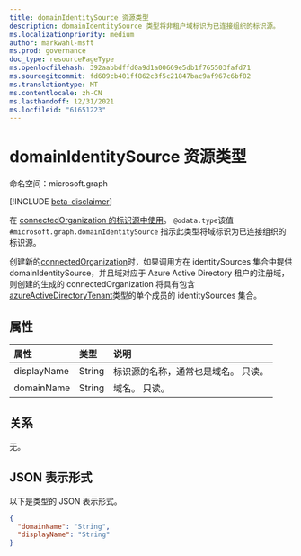 ```yaml
---
title: domainIdentitySource 资源类型
description: domainIdentitySource 类型将非租户域标识为已连接组织的标识源。
ms.localizationpriority: medium
author: markwahl-msft
ms.prod: governance
doc_type: resourcePageType
ms.openlocfilehash: 392aabbdffd0a9d1a00669e5db1f765503fafd71
ms.sourcegitcommit: fd609cb401ff862c3f5c21847bac9af967c6bf82
ms.translationtype: MT
ms.contentlocale: zh-CN
ms.lasthandoff: 12/31/2021
ms.locfileid: "61651223"
---
```

# <a name="domainidentitysource-resource-type"></a>domainIdentitySource 资源类型

命名空间：microsoft.graph

[!INCLUDE [beta-disclaimer](../../includes/beta-disclaimer.md)]

在 [connectedOrganization 的标识源中使用](connectedOrganization.md)。 `@odata.type`该值 `#microsoft.graph.domainIdentitySource` 指示此类型将域标识为已连接组织的标识源。

创建新的[connectedOrganization](../api/entitlementmanagement-post-connectedorganizations.md)时，如果调用方在 identitySources 集合中提供 domainIdentitySource，并且域对应于 Azure Active Directory 租户的注册域，则创建的生成的 connectedOrganization 将具有包含[azureActiveDirectoryTenant](azureactivedirectorytenant.md)类型的单个成员的 identitySources 集合。

## <a name="properties"></a>属性

| 属性                     | 类型                      | 说明 |
| :--------------------------- | :------------------------ | :---------- |
| displayName |String | 标识源的名称，通常也是域名。 只读。 |
| domainName |String | 域名。 只读。 |

## <a name="relationships"></a>关系

无。

## <a name="json-representation"></a>JSON 表示形式

以下是类型的 JSON 表示形式。

<!-- {
  "blockType": "resource",
  "optionalProperties": [

  ],
  "@odata.type": "microsoft.graph.domainIdentitySource",
  "baseType": "microsoft.graph.identitySource"
}-->

```json
{
  "domainName": "String",
  "displayName": "String"
}
```

<!-- uuid: 16cd6b66-4b1a-43a1-adaf-3a886856ed98
2019-02-04 14:57:30 UTC -->
<!-- {
  "type": "#page.annotation",
  "description": "domainIdentitySource resource type",
  "keywords": "",
  "section": "documentation",
  "tocPath": ""
}-->


